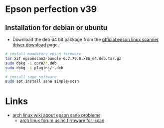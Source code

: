 # Epson perfection v39

## Installation for debian or ubuntu

* Download the deb 64 bit package from the [official epson linux scanner driver download](https://support.epson.net/linux/en/epsonscan2.php) page.

```bash
# install mandatory epson firmware
tar xzf epsonscan2-bundle-6.7.70.0.x86_64.deb.tar.gz
sudo dpkg -i core/*.deb
sudo dpkg -i plugins/*.deb

# install sane software
sudo apt install sane simple-scan
```

# Links

* [arch linux wiki about epson sane problems](https://wiki.archlinux.org/title/SANE/Scanner-specific_problems#Epson)
  * [arch linux forum usinc firmware for iscan](https://bbs.archlinux.org/viewtopic.php?pid=2074344#p2074344)
